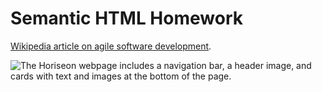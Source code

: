 # Semantic HTML Homework

[Wikipedia article on agile software development](https://en.wikipedia.org/wiki/Agile_software_development).

![The Horiseon webpage includes a navigation bar, a header image, and cards with text and images at the bottom of the page.](./Assets/01-html-css-git-homework-demo.png)

